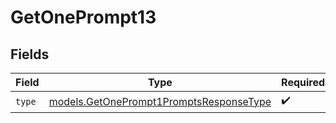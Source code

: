 # GetOnePrompt13


## Fields

| Field                                                                                    | Type                                                                                     | Required                                                                                 | Description                                                                              |
| ---------------------------------------------------------------------------------------- | ---------------------------------------------------------------------------------------- | ---------------------------------------------------------------------------------------- | ---------------------------------------------------------------------------------------- |
| `type`                                                                                   | [models.GetOnePrompt1PromptsResponseType](../models/getoneprompt1promptsresponsetype.md) | :heavy_check_mark:                                                                       | N/A                                                                                      |